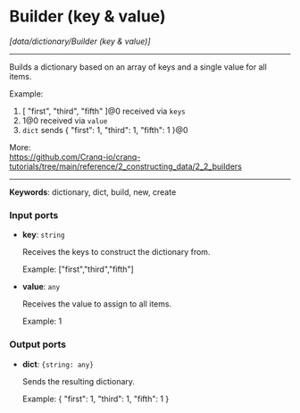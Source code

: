 # Builder (key & value)

_[data/dictionary/Builder (key & value)]_

---

Builds a dictionary based on an array of keys and a single value for all items.  
  
Example:  
1. [ "first", "third", "fifth" ]@0 received via `keys`  
1. 1@0 received via `value`  
2. `dict` sends { "first": 1, "third": 1, "fifth": 1 }@0  
  
More:  
https://github.com/Cranq-io/cranq-tutorials/tree/main/reference/2_constructing_data/2_2_builders  

---

__Keywords__: dictionary, dict, build, new, create

### Input ports

* __key__: ` string `

    Receives the keys to construct the dictionary from.
    
    Example:
    ["first","third","fifth"]


* __value__: ` any `

    Receives the value to assign to all items.
    
    Example:
    1

### Output ports

* __dict__: ` {string: any} `

    Sends the resulting dictionary.
    
    Example:
    { "first": 1, "third": 1, "fifth": 1 }


